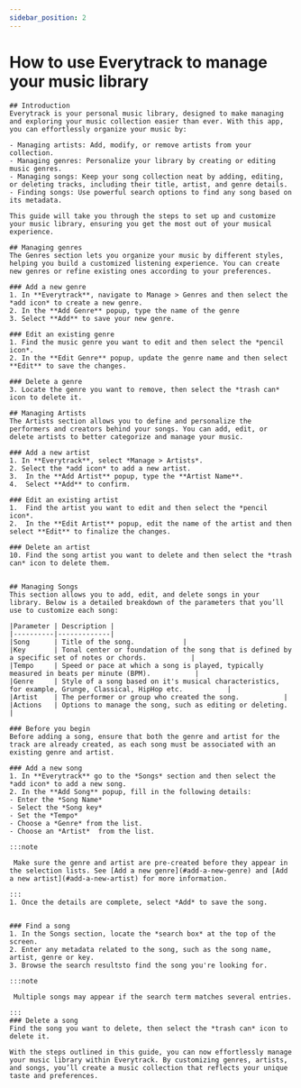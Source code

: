```yaml
---
sidebar_position: 2
--- 
```


# How to use Everytrack to manage your music library

    ## Introduction
    Everytrack is your personal music library, designed to make managing and exploring your music collection easier than ever. With this app, you can effortlessly organize your music by:

    - Managing artists: Add, modify, or remove artists from your collection.
    - Managing genres: Personalize your library by creating or editing music genres.
    - Managing songs: Keep your song collection neat by adding, editing, or deleting tracks, including their title, artist, and genre details.
    - Finding songs: Use powerful search options to find any song based on its metadata.

    This guide will take you through the steps to set up and customize your music library, ensuring you get the most out of your musical experience.

    ## Managing genres
    The Genres section lets you organize your music by different styles, helping you build a customized listening experience. You can create new genres or refine existing ones according to your preferences.

    ### Add a new genre
    1. In **Everytrack**, navigate to Manage > Genres and then select the *add icon* to create a new genre.
    2. In the **Add Genre** popup, type the name of the genre
    3. Select **Add** to save your new genre.

    ### Edit an existing genre
    1. Find the music genre you want to edit and then select the *pencil icon*.
    2. In the **Edit Genre** popup, update the genre name and then select **Edit** to save the changes.

    ### Delete a genre
    3. Locate the genre you want to remove, then select the *trash can* icon to delete it.

    ## Managing Artists
    The Artists section allows you to define and personalize the performers and creators behind your songs. You can add, edit, or delete artists to better categorize and manage your music.

    ### Add a new artist
    1. In **Everytrack**, select *Manage > Artists*.
    2. Select the *add icon* to add a new artist.
    3.  In the **Add Artist** popup, type the **Artist Name**.
    4.  Select **Add** to confirm.

    ### Edit an existing artist
    1.  Find the artist you want to edit and then select the *pencil icon*.
    2.  In the **Edit Artist** popup, edit the name of the artist and then select **Edit** to finalize the changes.

    ### Delete an artist
    10. Find the song artist you want to delete and then select the *trash can* icon to delete them.


    ## Managing Songs
    This section allows you to add, edit, and delete songs in your library. Below is a detailed breakdown of the parameters that you’ll use to customize each song:

    |Parameter | Description |
    |----------|-------------|
    |Song      | Title of the song.            |
    |Key       | Tonal center or foundation of the song that is defined by a specific set of notes or chords.           |
    |Tempo     | Speed or pace at which a song is played, typically measured in beats per minute (BPM).           |
    |Genre     | Style of a song based on it's musical characteristics, for example, Grunge, Classical, HipHop etc.           |
    |Artist    | The performer or group who created the song.           |
    |Actions   | Options to manage the song, such as editing or deleting.        |

    ### Before you begin
    Before adding a song, ensure that both the genre and artist for the track are already created, as each song must be associated with an existing genre and artist.

    ### Add a new song
    1. In **Everytrack** go to the *Songs* section and then select the *add icon* to add a new song.
    2. In the **Add Song** popup, fill in the following details:
    - Enter the *Song Name*
    - Select the *Song key*
    - Set the *Tempo*
    - Choose a *Genre* from the list. 
    - Choose an *Artist*  from the list.
   
    :::note

     Make sure the genre and artist are pre-created before they appear in the selection lists. See [Add a new genre](#add-a-new-genre) and [Add a new artist](#add-a-new-artist) for more information.

    :::
    1. Once the details are complete, select *Add* to save the song.


    ### Find a song
    1. In the Songs section, locate the *search box* at the top of the screen.
    2. Enter any metadata related to the song, such as the song name, artist, genre or key.
    3. Browse the search resultsto find the song you're looking for.  
    
    :::note
    
     Multiple songs may appear if the search term matches several entries.

    :::
    ### Delete a song
    Find the song you want to delete, then select the *trash can* icon to delete it.

    With the steps outlined in this guide, you can now effortlessly manage your music library within Everytrack. By customizing genres, artists, and songs, you’ll create a music collection that reflects your unique taste and preferences. 



